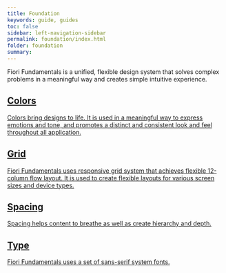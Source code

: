 ```yaml
---
title: Foundation
keywords: guide, guides
toc: false
sidebar: left-navigation-sidebar
permalink: foundation/index.html
folder: foundation
summary:
---
```


<p>Fiori Fundamentals is a unified, flexible design system that solves complex
problems in a meaningful way and creates simple intuitive experience.
</p>

<div class="fd-tile-grid fd-tile-grid--2col docs-tiles">
    <a class="fd-tile" role="button" href="colors.html">
        <div class="fd-tile__content">
             <h2 class="fd-tile__header">
                 Colors
             </h2>
             <p class="fd-tile__description">
                 Colors bring designs to life. It is used in a meaningful way to express emotions and tone, and promotes a distinct and consistent look and feel throughout all application.
             </p>
        </div>
    </a>
    <a class="fd-tile" role="button" href="grid.html">
        <div class="fd-tile__content">
             <h2 class="fd-tile__header">
                 Grid
             </h2>
             <p class="fd-tile__description">
                 Fiori Fundamentals uses responsive grid system that achieves flexible 12-column flow layout. It is used to create flexible layouts for various screen sizes and device types.
             </p>
        </div>
    </a>
    <a class="fd-tile" role="button" href="spacing.html">
        <div class="fd-tile__content">
             <h2 class="fd-tile__header">
                 Spacing
             </h2>
             <p class="fd-tile__description">
                 Spacing helps content to breathe as well as create hierarchy and depth.
             </p>
        </div>
    </a>
    <a class="fd-tile" role="button" href="type.html">
        <div class="fd-tile__content">
             <h2 class="fd-tile__header">
                 Type
             </h2>
             <p class="fd-tile__description">
                 Fiori Fundamentals uses a set of sans-serif system fonts.
             </p>
        </div>
    </a>
</div>
